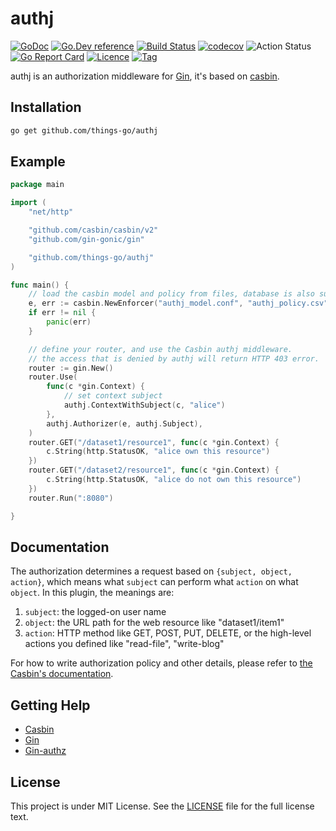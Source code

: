 # authj

[![GoDoc](https://godoc.org/github.com/things-go/authj?status.svg)](https://godoc.org/github.com/things-go/authj)
[![Go.Dev reference](https://img.shields.io/badge/go.dev-reference-blue?logo=go&logoColor=white)](https://pkg.go.dev/github.com/things-go/authj?tab=doc)
[![Build Status](https://travis-ci.com/things-go/authj.svg)](https://travis-ci.com/things-go/authj)
[![codecov](https://codecov.io/gh/things-go/authj/branch/master/graph/badge.svg)](https://codecov.io/gh/things-go/authj)
![Action Status](https://github.com/things-go/authj/workflows/Go/badge.svg)
[![Go Report Card](https://goreportcard.com/badge/github.com/things-go/authj)](https://goreportcard.com/report/github.com/things-go/authj)
[![Licence](https://img.shields.io/github/license/things-go/authj)](https://raw.githubusercontent.com/things-go/authj/master/LICENSE)
[![Tag](https://img.shields.io/github/v/tag/things-go/authj)](https://github.com/things-go/authj/tags)

authj is an authorization middleware for [Gin](https://github.com/gin-gonic/gin), it's based on
 [casbin](https://github.com/casbin/casbin).

## Installation

```bash
go get github.com/things-go/authj
```

## Example

[embedmd]:# (_example/main.go go)
```go
package main

import (
	"net/http"

	"github.com/casbin/casbin/v2"
	"github.com/gin-gonic/gin"

	"github.com/things-go/authj"
)

func main() {
	// load the casbin model and policy from files, database is also supported.
	e, err := casbin.NewEnforcer("authj_model.conf", "authj_policy.csv")
	if err != nil {
		panic(err)
	}

	// define your router, and use the Casbin authj middleware.
	// the access that is denied by authj will return HTTP 403 error.
	router := gin.New()
	router.Use(
		func(c *gin.Context) {
			// set context subject
			authj.ContextWithSubject(c, "alice")
		},
		authj.Authorizer(e, authj.Subject),
	)
	router.GET("/dataset1/resource1", func(c *gin.Context) {
		c.String(http.StatusOK, "alice own this resource")
	})
	router.GET("/dataset2/resource1", func(c *gin.Context) {
		c.String(http.StatusOK, "alice do not own this resource")
	})
	router.Run(":8080")

}
```

## Documentation

The authorization determines a request based on ``{subject, object, action}``, which means what ``subject`` can perform what ``action`` on what ``object``. In this plugin, the meanings are:

1. ``subject``: the logged-on user name
2. ``object``: the URL path for the web resource like "dataset1/item1"
3. ``action``: HTTP method like GET, POST, PUT, DELETE, or the high-level actions you defined like "read-file", "write-blog"

For how to write authorization policy and other details, please refer to [the Casbin's documentation](https://github.com/casbin/casbin).

## Getting Help

- [Casbin](https://github.com/casbin/casbin)
- [Gin](https://github.com/gin-gonic/gin)
- [Gin-authz](https://github.com/gin-contrib/authz)

## License

This project is under MIT License. See the [LICENSE](LICENSE) file for the full license text.
